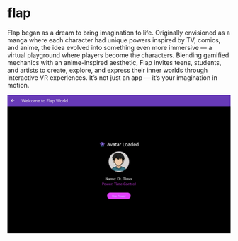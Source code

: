 # flap

Flap began as a dream to bring imagination to life. Originally envisioned as a manga where each character had unique powers inspired by TV, comics, and anime, the idea evolved into something even more immersive — a virtual playground where players become the characters. Blending gamified mechanics with an anime-inspired aesthetic, Flap invites teens, students, and artists to create, explore, and express their inner worlds through interactive VR experiences. It’s not just an app — it’s your imagination in motion.

![### IN DEVELOPMENT...🚧🏗️ ###](assets/images/fl1.png)



